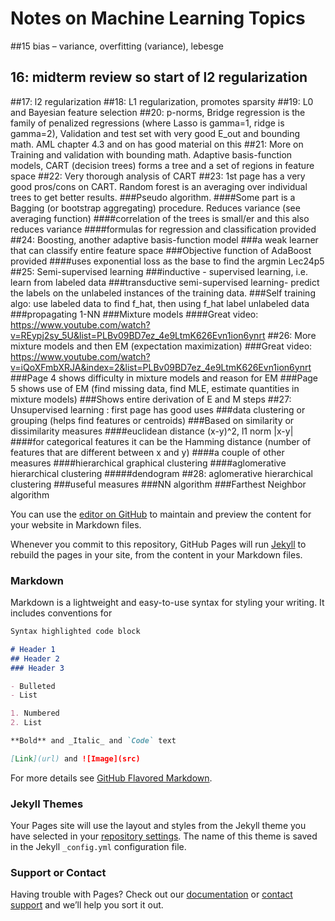 # Notes on Machine Learning Topics

##15 bias – variance, overfitting (variance), lebesge
## 16: midterm review so start of l2 regularization
##17: l2 regularization
##18: L1 regularization, promotes sparsity
##19: L0 and Bayesian feature selection
##20: p-norms, Bridge regression is the family of penalized regressions (where Lasso is gamma=1, ridge is gamma=2), Validation and test set with very good E_out and bounding math. AML chapter 4.3 and on has good material on this
##21: More on Training and validation with bounding math. Adaptive basis-function models, CART (decision trees) forms a tree and a set of regions in feature space
##22: Very thorough analysis of CART
##23: 1st page has a very good pros/cons on CART. Random forest is an averaging over individual trees to get better results. 
###Pseudo algorithm. 
####Some part is a Bagging (or bootstrap aggregating) procedure. Reduces variance (see averaging function)
####correlation of the trees is small/er and this also reduces variance
####formulas for regression and classification provided
##24: Boosting, another adaptive basis-function model
###a weak learner that can classify entire feature space
###Objective function of AdaBoost provided
####uses exponential loss as the base to find the argmin Lec24p5
##25: Semi-supervised learning
###inductive - supervised learning, i.e. learn from labeled data
###transductive semi-supervised learning- predict the labels on the unlabeled instances of the training data.
###Self training algo: use labeled data to find f_hat, then using f_hat label unlabeled data
###propagating 1-NN
###Mixture models
####Great video: https://www.youtube.com/watch?v=REypj2sy_5U&list=PLBv09BD7ez_4e9LtmK626Evn1ion6ynrt
##26: More mixture models and then EM (expectation maximization)
###Great video: https://www.youtube.com/watch?v=iQoXFmbXRJA&index=2&list=PLBv09BD7ez_4e9LtmK626Evn1ion6ynrt
###Page 4 shows difficulty in mixture models and reason for EM
###Page 5 shows use of EM (find missing data, find MLE, estimate quantities in mixture models)
###Shows entire derivation of E and M steps
##27: Unsupervised learning : first page has good uses 
###data clustering or grouping (helps find features or centroids)
###Based on similarity or dissimilarity measures
####euclidean distance (x-y)^2, l1 norm |x-y|
####for categorical features it can be the Hamming distance (number of features that are different between x and y)
####a couple of other measures
####hierarchical graphical clustering 
####aglomerative hierarchical clustering 
#####dendogram
##28: aglomerative hierarchical clustering 
###useful measures
###NN algorithm
###Farthest Neighbor algorithm






You can use the [editor on GitHub](https://github.com/ghbcode/github.io/edit/master/index.md) to maintain and preview the content for your website in Markdown files.

Whenever you commit to this repository, GitHub Pages will run [Jekyll](https://jekyllrb.com/) to rebuild the pages in your site, from the content in your Markdown files.

### Markdown

Markdown is a lightweight and easy-to-use syntax for styling your writing. It includes conventions for

```markdown
Syntax highlighted code block

# Header 1
## Header 2
### Header 3

- Bulleted
- List

1. Numbered
2. List

**Bold** and _Italic_ and `Code` text

[Link](url) and ![Image](src)
```

For more details see [GitHub Flavored Markdown](https://guides.github.com/features/mastering-markdown/).

### Jekyll Themes

Your Pages site will use the layout and styles from the Jekyll theme you have selected in your [repository settings](https://github.com/ghbcode/github.io/settings). The name of this theme is saved in the Jekyll `_config.yml` configuration file.

### Support or Contact

Having trouble with Pages? Check out our [documentation](https://help.github.com/categories/github-pages-basics/) or [contact support](https://github.com/contact) and we’ll help you sort it out.
